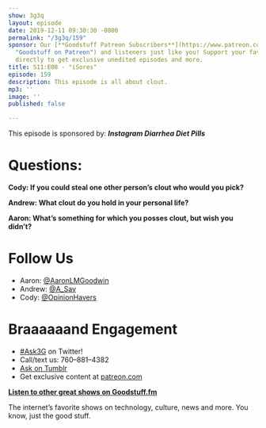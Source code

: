 ```yaml
---
show: 3g3q
layout: episode
date: 2019-12-11 09:30:30 -0800
permalink: "/3g3q/159"
sponsor: Our [**Goodstuff Patreon Subscribers**](https://www.patreon.com/goodstuff
  "Goodstuff on Patreon") and listeners just like you! Support your favorite podcasts
  directly to get exclusive unedited episodes and more.
title: S11:E08 - "iSores"
episode: 159
description: This episode is all about clout.
mp3: ''
image: ''
published: false

---
```

This episode is sponsored by: **_Instagram Diarrhea Diet Pills_**

# Questions:

**Cody: If you could steal one other person’s clout who would you pick?**

**Andrew: What clout do you hold in your personal life?**

**Aaron: What’s something for which you posses clout, but wish you didn’t?**

# Follow Us

* Aaron: [@AaronLMGoodwin](http://twitter.com/aaronlmgoodwin)
* Andrew: [@A_Sav](http://twitter.com/a_sav)
* Cody: [@OpinionHavers](https://twitter.com/opinionhavers)

# Braaaaaand Engagement

* [#Ask3G](http://twitter.com/) on Twitter!
* Call/text us: 760–881–4382
* [Ask on Tumblr](http://3g3q.co/ask)
* Get exclusive content at [patreon.com](http://www.patreon.com/3g3q)

[**Listen to other great shows on Goodstuff.fm**](http://goodstuff.fm/)

The internet’s favorite shows on technology, culture, news and more. You know, just the good stuff.